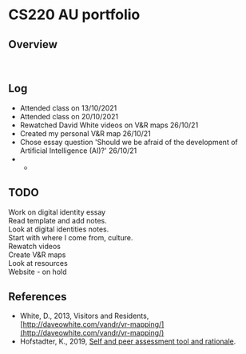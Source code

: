 # CS220 AU portfolio
## Overview


<br>

## Log
- Attended class on 13/10/2021
- Attended class on 20/10/2021
- Rewatched David White videos on V&R maps 26/10/21
- Created my personal V&R map 26/10/21
- Chose essay question 'Should we be afraid of the development of Artificial Intelligence (AI)?' 26/10/21
- - <br>

## TODO
Work on digital identity essay
<br>
Read template and add notes.
<br>
Look at digital identities notes.
<br>
Start with where I come from, culture.
<br>
Rewatch videos
<br>
Create V&R maps
<br>
Look at resources
<br>
Website - on hold

## References
- White, D., 2013, Visitors and Residents, [http://daveowhite.com/vandr/vr-mapping/](http://daveowhite.com/vandr/vr-mapping/)
- Hofstadter, K., 2019, [Self and peer assessment tool and rationale](https://khofstadter.com/assets/doc/Hofstadter-2019-self-and-peer-assessment-tool-and-rationale.pdf).
